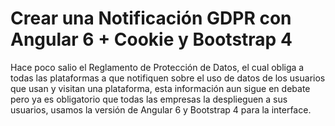 # Crear una Notificación GDPR con Angular 6 + Cookie y Bootstrap 4
Hace poco salio el Reglamento de Protección de Datos, el cual obliga a todas las plataformas a que notifiquen sobre el uso de datos de los usuarios que usan y visitan una plataforma, esta información aun sigue en debate pero ya es obligatorio que todas las empresas la desplieguen a sus usuarios, usamos la versión de Angular 6 y Bootstrap 4 para la interface.
